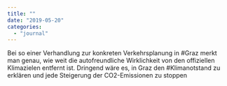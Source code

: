 ```yaml
---
title: ""
date: "2019-05-20"
categories: 
  - "journal"
---
```


Bei so einer Verhandlung zur konkreten Verkehrsplanung in #Graz merkt man genau, wie weit die autofreundliche Wirklichkeit von den offiziellen Klimazielen entfernt ist. Dringend wäre es, in Graz den #Klimanotstand zu erklären und jede Steigerung der CO2-Emissionen zu stoppen
